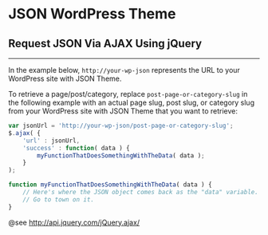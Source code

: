 JSON WordPress Theme
====================
Request JSON Via AJAX Using jQuery
----------------------------------

___


In the example below, `http://your-wp-json` represents the URL to your WordPress site with JSON Theme.

To retrieve a page/post/category, replace `post-page-or-category-slug` in the following example with an actual page slug, post slug, or category slug from your WordPress site with JSON Theme that you want to retrieve:
```javascript
var jsonUrl = 'http://your-wp-json/post-page-or-category-slug';
$.ajax( {
	'url' : jsonUrl,
	'success' : function( data ) {
		myFunctionThatDoesSomethingWithTheData( data );
	}
);

function myFunctionThatDoesSomethingWithTheData( data ) {
	// Here's where the JSON object comes back as the "data" variable.
	// Go to town on it.
}
```
@see http://api.jquery.com/jQuery.ajax/
